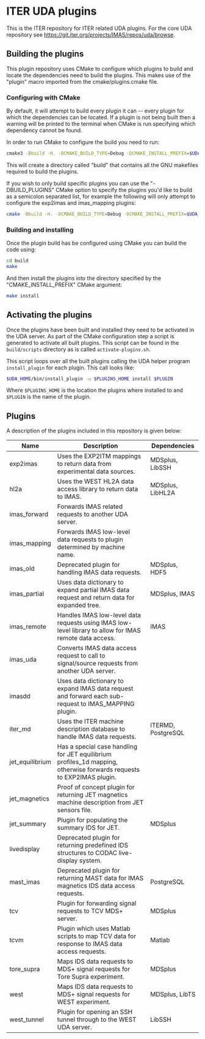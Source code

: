 # ITER UDA plugins

This is the ITER repository for ITER related UDA plugins. For the core UDA repository
see https://git.iter.org/projects/IMAS/repos/uda/browse.

## Building the plugins

This plugin repository uses CMake to configure which plugins to build and locate the dependencies need to build the
plugins. This makes use of the "plugin" macro imported from the cmake/plugins.cmake file.

### Configuring with CMake

By default, it will attempt to build every plugin it can -- every plugin for which the dependencies can be located. If
a plugin is not being built then a warning will be printed to the terminal when CMake is run specifying which dependency
cannot be found.

In order to run CMake to configure the build you need to run:

```bash
cmake3 -Bbuild -H. -DCMAKE_BUILD_TYPE=Debug -DCMAKE_INSTALL_PREFIX=$UDA_HOME
```

This will create a directory called "build" that contains all the GNU makefiles required to build the plugins.

If you wish to only build specific plugins you can use the "-DBUILD_PLUGINS" CMake option to specify the plugins you'd
like to build as a semicolon separated list, for example the following will only attempt to configure the exp2imas and 
imas_mapping plugins:

```bash
cmake -Bbuild -H. -DCMAKE_BUILD_TYPE=Debug -DCMAKE_INSTALL_PREFIX=$UDA_HOME -DBUILD_PLUGINS="exp2imas;imas_mapping"
```

### Building and installing

Once the plugin build has be configured using CMake you can build the code using:

```bash
cd build
make
```

And then install the plugins into the directory specified by the "CMAKE_INSTALL_PREFIX" CMake argument:

```bash
make install
```

## Activating the plugins

Once the plugins have been built and installed they need to be activated in the UDA server. As part of the CMake
configuration step a script is generated to activate all built plugins. This script can be found in the `build/scripts`
directory as is called `activate-plugins.sh`.

This script loops over all the built plugins calling the UDA helper program `install_plugin` for each plugin. This call
looks like:

```bash
$UDA_HOME/bin/install_plugin -u $PLUGINS_HOME install $PLUGIN
```

Where `$PLUGINS_HOME` is the location the plugins where installed to and `$PLUGIN` is the name of the plugin.

## Plugins

A description of the plugins included in this repository is given below:

| Name            | Description                                                                                                          | Dependencies       |
|-----------------|----------------------------------------------------------------------------------------------------------------------|--------------------|
| exp2imas        | Uses the EXP2ITM mappings to return data from experimental data sources.                                             | MDSplus, LibSSH    |
| hl2a            | Uses the WEST HL2A data access library to return data to IMAS.                                                       | MDSplus, LibHL2A   |
| imas_forward    | Forwards IMAS related requests to another UDA server.                                                                |                    |
| imas_mapping    | Forwards IMAS low-level data requests to plugin determined by machine name.                                          |                    |
| imas_old        | Deprecated plugin for handling IMAS data requests.                                                                   | MDSplus, HDF5      |
| imas_partial    | Uses data dictionary to expand partial IMAS data request and return data for expanded tree.                          | MDSplus, IMAS      |
| imas_remote     | Handles IMAS low-level data requests using IMAS low-level library to allow for IMAS remote data access.              | IMAS               |
| imas_uda        | Converts IMAS data access request to call to signal/source requests from another UDA server.                         |                    |
| imasdd          | Uses data dictionary to expand IMAS data request and forward each sub-request to IMAS_MAPPING plugin.                |                    |
| iter_md         | Uses the ITER machine description database to handle IMAS data requests.                                             | ITERMD, PostgreSQL |
| jet_equilibrium | Has a special case handling for JET equilibrium profiles_1d mapping, otherwise forwards requests to EXP2IMAS plugin. |                    |
| jet_magnetics   | Proof of concept plugin for returning JET magnetics machine description from JET sensors file.                       |                    |
| jet_summary     | Plugin for populating the summary IDS for JET.                                                                       | MDSplus            |
| livedisplay     | Deprecated plugin for returning predefined IDS structures to CODAC live-display system.                              |                    |
| mast_imas       | Deprecated plugin for returning MAST data for IMAS magnetics IDS data access requests.                               | PostgreSQL         |
| tcv             | Plugin for forwarding signal requests to TCV MDS+ server.                                                            | MDSplus            |
| tcvm            | Plugin which uses Matlab scripts to map TCV data for response to IMAS data access requests.                          | Matlab             |
| tore_supra      | Maps IDS data requests to MDS+ signal requests for Tore Supra experiment.                                            | MDSplus            |
| west            | Maps IDS data requests to MDS+ signal requests for WEST experiment.                                                  | MDSplus, LibTS     |
| west_tunnel     | Plugin for opening an SSH tunnel through to the WEST UDA server.                                                     | LibSSH             |

